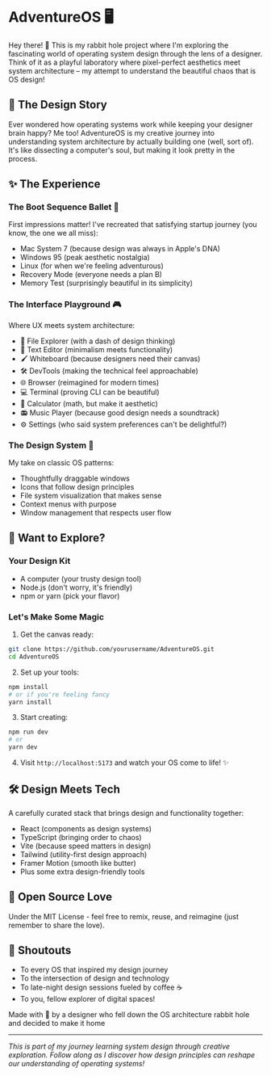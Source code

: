 # AdventureOS 🖥️

Hey there! 👋 This is my rabbit hole project where I'm exploring the fascinating world of operating system design through the lens of a designer. Think of it as a playful laboratory where pixel-perfect aesthetics meet system architecture – my attempt to understand the beautiful chaos that is OS design!

## 🎨 The Design Story

Ever wondered how operating systems work while keeping your designer brain happy? Me too! AdventureOS is my creative journey into understanding system architecture by actually building one (well, sort of). It's like dissecting a computer's soul, but making it look pretty in the process.

## ✨ The Experience

### The Boot Sequence Ballet 🚀

First impressions matter! I've recreated that satisfying startup journey (you know, the one we all miss):

- Mac System 7 (because design was always in Apple's DNA)
- Windows 95 (peak aesthetic nostalgia)
- Linux (for when we're feeling adventurous)
- Recovery Mode (everyone needs a plan B)
- Memory Test (surprisingly beautiful in its simplicity)

### The Interface Playground 🎮

Where UX meets system architecture:

- 📁 File Explorer (with a dash of design thinking)
- 📝 Text Editor (minimalism meets functionality)
- 🖌️ Whiteboard (because designers need their canvas)
- 🛠️ DevTools (making the technical feel approachable)
- 🌐 Browser (reimagined for modern times)
- 💻 Terminal (proving CLI can be beautiful)
- 🧮 Calculator (math, but make it aesthetic)
- 📻 Music Player (because good design needs a soundtrack)
- ⚙️ Settings (who said system preferences can't be delightful?)

### The Design System 🎯

My take on classic OS patterns:

- Thoughtfully draggable windows
- Icons that follow design principles
- File system visualization that makes sense
- Context menus with purpose
- Window management that respects user flow

## 🚀 Want to Explore?

### Your Design Kit

- A computer (your trusty design tool)
- Node.js (don't worry, it's friendly)
- npm or yarn (pick your flavor)

### Let's Make Some Magic

1. Get the canvas ready:

```bash
git clone https://github.com/yourusername/AdventureOS.git
cd AdventureOS
```

2. Set up your tools:

```bash
npm install
# or if you're feeling fancy
yarn install
```

3. Start creating:

```bash
npm run dev
# or
yarn dev
```

4. Visit `http://localhost:5173` and watch your OS come to life! ✨

## 🛠️ Design Meets Tech

A carefully curated stack that brings design and functionality together:

- React (components as design systems)
- TypeScript (bringing order to chaos)
- Vite (because speed matters in design)
- Tailwind (utility-first design approach)
- Framer Motion (smooth like butter)
- Plus some extra design-friendly tools

## 📝 Open Source Love

Under the MIT License - feel free to remix, reuse, and reimagine (just remember to share the love).

## 💝 Shoutouts

- To every OS that inspired my design journey
- To the intersection of design and technology
- To late-night design sessions fueled by coffee ☕️
- To you, fellow explorer of digital spaces!

Made with 💜 by a designer who fell down the OS architecture rabbit hole and decided to make it home

---

_This is part of my journey learning system design through creative exploration. Follow along as I discover how design principles can reshape our understanding of operating systems!_
